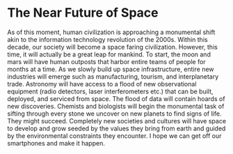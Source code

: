 # The Near Future of Space

As of this moment, human civilization is approaching a monumental shift akin to the information technology revolution of the 2000s. Within this decade, our society will become a space faring civilization. However, this time, it will actually be a great leap for mankind. To start, the moon and mars will have human outposts that harbor entire teams of people for months at a time. As we slowly build up space infrastructure, entire new industries will emerge such as manufacturing, tourism, and interplanetary trade. Astronomy will have access to a flood of new observational equipment (radio detectors, laser interferometers etc.) that can be built, deployed, and serviced from space. The flood of data will contain hoards of new discoveries. Chemists and biologists will begin the monumental task of sifting through every stone we uncover on new planets to find signs of life. They might succeed. Completely new societies and cultures will have space to develop and grow seeded by the values they bring from earth and guided by the environmental constraints they encounter. I hope we can get off our smartphones and make it happen.
